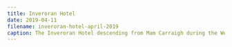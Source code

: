 ```yaml
---
title: Inveroran Hotel
date: 2019-04-11
filename: inveroran-hotel-april-2019
caption: The Inveroran Hotel descending from Mam Carraigh during the West Highland Way.
---
```

